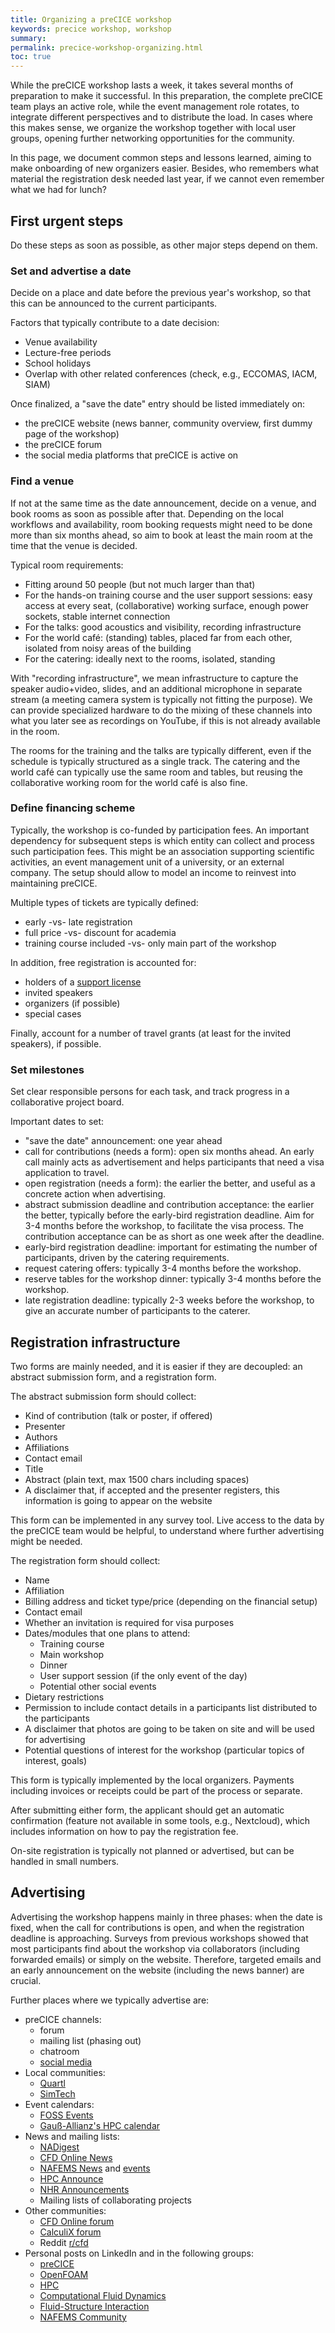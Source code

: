```yaml
---
title: Organizing a preCICE workshop
keywords: precice workshop, workshop
summary:
permalink: precice-workshop-organizing.html
toc: true
---
```


While the preCICE workshop lasts a week, it takes several months of preparation to make it successful. In this preparation, the complete preCICE team plays an active role, while the event management role rotates, to integrate different perspectives and to distribute the load. In cases where this makes sense, we organize the workshop together with local user groups, opening further networking opportunities for the community.

In this page, we document common steps and lessons learned, aiming to make onboarding of new organizers easier. Besides, who remembers what material the registration desk needed last year, if we cannot even remember what we had for lunch?

## First urgent steps

Do these steps as soon as possible, as other major steps depend on them.

### Set and advertise a date

Decide on a place and date before the previous year's workshop, so that this can be announced to the current participants.

Factors that typically contribute to a date decision:

- Venue availability
- Lecture-free periods
- School holidays
- Overlap with other related conferences (check, e.g., ECCOMAS, IACM, SIAM)

Once finalized, a "save the date" entry should be listed immediately on:

- the preCICE website (news banner, community overview, first dummy page of the workshop)
- the preCICE forum
- the social media platforms that preCICE is active on

### Find a venue

If not at the same time as the date announcement, decide on a venue, and book rooms as soon as possible after that. Depending on the local workflows and availability, room booking requests might need to be done more than six months ahead, so aim to book at least the main room at the time that the venue is decided.

Typical room requirements:

- Fitting around 50 people (but not much larger than that)
- For the hands-on training course and the user support sessions: easy access at every seat, (collaborative) working surface, enough power sockets, stable internet connection
- For the talks: good acoustics and visibility, recording infrastructure
- For the world café: (standing) tables, placed far from each other, isolated from noisy areas of the building
- For the catering: ideally next to the rooms, isolated, standing

With "recording infrastructure", we mean infrastructure to capture the speaker audio+video, slides, and an additional microphone in separate stream (a meeting camera system is typically not fitting the purpose). We can provide specialized hardware to do the mixing of these channels into what you later see as recordings on YouTube, if this is not already available in the room.

The rooms for the training and the talks are typically different, even if the schedule is typically structured as a single track. The catering and the world café can typically use the same room and tables, but reusing the collaborative working room for the world café is also fine.

### Define financing scheme

Typically, the workshop is co-funded by participation fees. An important dependency for subsequent steps is which entity can collect and process such participation fees. This might be an association supporting scientific activities, an event management unit of a university, or an external company. The setup should allow to model an income to reinvest into maintaining preCICE.

Multiple types of tickets are typically defined:

- early -vs- late registration
- full price -vs- discount for academia
- training course included -vs- only main part of the workshop

In addition, free registration is accounted for:

- holders of a [support license](community-support-precice.html#2-support-license)
- invited speakers
- organizers (if possible)
- special cases

Finally, account for a number of travel grants (at least for the invited speakers), if possible.

### Set milestones

Set clear responsible persons for each task, and track progress in a collaborative project board.

Important dates to set:

- "save the date" announcement: one year ahead
- call for contributions (needs a form): open six months ahead. An early call mainly acts as advertisement and helps participants that need a visa application to travel.
- open registration (needs a form): the earlier the better, and useful as a concrete action when advertising.
- abstract submission deadline and contribution acceptance: the earlier the better, typically before the early-bird registration deadline. Aim for 3-4 months before the workshop, to facilitate the visa process. The contribution acceptance can be as short as one week after the deadline.
- early-bird registration deadline: important for estimating the number of participants, driven by the catering requirements.
- request catering offers: typically 3-4 months before the workshop.
- reserve tables for the workshop dinner: typically 3-4 months before the workshop.
- late registration deadline: typically 2-3 weeks before the workshop, to give an accurate number of participants to the caterer.

## Registration infrastructure

Two forms are mainly needed, and it is easier if they are decoupled: an abstract submission form, and a registration form.

The abstract submission form should collect:

- Kind of contribution (talk or poster, if offered)
- Presenter
- Authors
- Affiliations
- Contact email
- Title
- Abstract (plain text, max 1500 chars including spaces)
- A disclaimer that, if accepted and the presenter registers, this information is going to appear on the website

This form can be implemented in any survey tool. Live access to the data by the preCICE team would be helpful, to understand where further advertising might be needed.

The registration form should collect:

- Name
- Affiliation
- Billing address and ticket type/price (depending on the financial setup)
- Contact email
- Whether an invitation is required for visa purposes
- Dates/modules that one plans to attend:
  - Training course
  - Main workshop
  - Dinner
  - User support session (if the only event of the day)
  - Potential other social events
- Dietary restrictions
- Permission to include contact details in a participants list distributed to the participants
- A disclaimer that photos are going to be taken on site and will be used for advertising
- Potential questions of interest for the workshop (particular topics of interest, goals)

This form is typically implemented by the local organizers. Payments including invoices or receipts could be part of the process or separate.

After submitting either form, the applicant should get an automatic confirmation (feature not available in some tools, e.g., Nextcloud), which includes information on how to pay the registration fee.

On-site registration is typically not planned or advertised, but can be handled in small numbers.

## Advertising

Advertising the workshop happens mainly in three phases:
when the date is fixed, when the call for contributions is open, and when the registration deadline is approaching.
Surveys from previous workshops showed that most participants find about the workshop via collaborators (including forwarded emails) or simply on the website.
Therefore, targeted emails and an early announcement on the website (including the news banner) are crucial.

Further places where we typically advertise are:

- preCICE channels:
  - forum
  - mailing list (phasing out)
  - chatroom
  - [social media](https://precice.org/community-channels.html)
- Local communities:
  - [Quartl](https://www.cs.cit.tum.de/sccs/weiterfuehrende-informationen/quartl/)
  - [SimTech](https://www.simtech.uni-stuttgart.de/communication/)
- Event calendars:
  - [FOSS Events](https://foss.events/)
  - [Gauß-Allianz's HPC calendar](https://hpc-calendar.gauss-allianz.de/en)
- News and mailing lists:
  - [NADigest](https://na-digest.coecis.cornell.edu/na-digest-html/)
  - [CFD Online News](https://www.cfd-online.com/Forum/news.cgi/form/0)
  - [NAFEMS News](https://www.nafems.org/mynafems/submitnews/) and [events](https://www.nafems.org/events/industry-events/)
  - [HPC Announce](https://lists.mcs.anl.gov/mailman/listinfo/hpc-announce)
  - [NHR Announcements](https://www.listserv.dfn.de/sympa/subscribe/nhr-announcements)
  - Mailing lists of collaborating projects
- Other communities:
  - [CFD Online forum](https://www.cfd-online.com/Forums/main/259965-precice-workshop-conference-sessions.html)
  - [CalculiX forum](https://calculix.discourse.group/)
  - Reddit [r/cfd](https://www.reddit.com/r/CFD/)
- Personal posts on LinkedIn and in the following groups:
  - [preCICE](https://www.linkedin.com/groups/9073912/)
  - [OpenFOAM](https://www.linkedin.com/groups/1920608/)
  - [HPC](https://www.linkedin.com/groups/87791/)
  - [Computational Fluid Dynamics](https://www.linkedin.com/groups/66032/?lipi=urn%3Ali%3Apage%3Ad_flagship3_groups_index%3BzXis%2BeD7QbaLqV6CHaM8PQ%3D%3D)
  - [Fluid-Structure Interaction](https://www.linkedin.com/groups/2195717/?lipi=urn%3Ali%3Apage%3Ad_flagship3_groups_index%3BzXis%2BeD7QbaLqV6CHaM8PQ%3D%3D)
  - [NAFEMS Community](https://www.linkedin.com/groups/84748/?lipi=urn%3Ali%3Apage%3Ad_flagship3_groups_index%3BzXis%2BeD7QbaLqV6CHaM8PQ%3D%3D)
